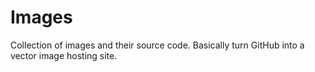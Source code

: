 Images
======

Collection of images and their source code. Basically turn GitHub into a vector image hosting site.
